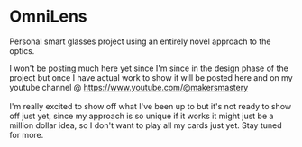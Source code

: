 # OmniLens
Personal smart glasses project using an entirely novel approach to the optics.

I won't be posting much here yet since I'm since in the design phase of the project but once I have actual work to show it will be posted here and on 
my youtube channel @ https://www.youtube.com/@makersmastery <br>
<br>
I'm really excited to show off what I've been up to but it's not ready to show off just yet, since my approach is so unique if it works it might just be a million dollar idea, so I don't want to play all my cards just yet. Stay tuned for more.
